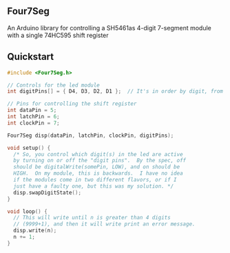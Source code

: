 ## Four7Seg
An Arduino library for controlling a SH5461as 4-digit 7-segment module with a single 74HC595 shift register


## Quickstart

```cpp
#include <Four7Seg.h>

// Controls for the led module
int digitPins[] = { D4, D3, D2, D1 };  // It's in order by digit, from left to right

// Pins for controlling the shift register
int dataPin = 5;
int latchPin = 6;
int clockPin = 7;

Four7Seg disp(dataPin, latchPin, clockPin, digitPins);

void setup() {
  /* So, you control which digit(s) in the led are active
  by turning on or off the "digit pins".  By the spec, off
  should be digitalWrite(somePin, LOW), and on should be
  HIGH.  On my module, this is backwards.  I have no idea
  if the modules come in two different flavors, or if I
  just have a faulty one, but this was my solution. */
  disp.swapDigitState();
}

void loop() {
  // This will write until n is greater than 4 digits
  // (9999+1), and then it will write print an error message.
  disp.write(n);
  n += 1;
}
```
